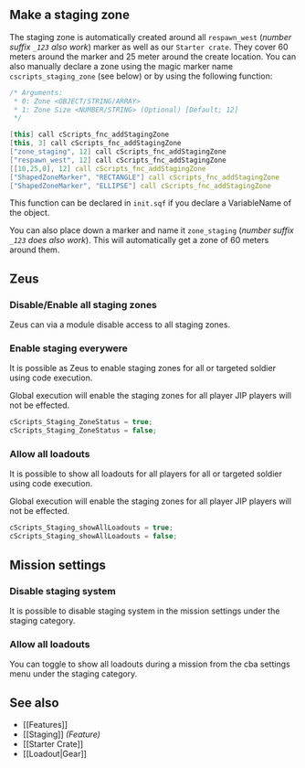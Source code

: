 ## Make a staging zone
The staging zone is automatically created around all `respawn_west` (_number suffix `_123` also work_) marker as well as our `Starter crate`. They cover 60 meters around the marker and 25 meter around the create location.
You can also manually declare a zone using the magic marker name `cscripts_staging_zone` (see below) or by using the following function:
```cpp
/* Arguments:
 * 0: Zone <OBJECT/STRING/ARRAY>
 * 1: Zone Size <NUMBER/STRING> (Optional) [Default; 12]
 */

[this] call cScripts_fnc_addStagingZone
[this, 3] call cScripts_fnc_addStagingZone
["zone_staging", 12] call cScripts_fnc_addStagingZone
["respawn_west", 12] call cScripts_fnc_addStagingZone
[[10,25,0], 12] call cScripts_fnc_addStagingZone
["ShapedZoneMarker", "RECTANGLE"] call cScripts_fnc_addStagingZone
["ShapedZoneMarker", "ELLIPSE"] call cScripts_fnc_addStagingZone
```
This function can be declared in `init.sqf` if you declare a VariableName of the object.

You can also place down a marker and name it `zone_staging` (_number suffix `_123` does also work_). This will automatically get a zone of 60 meters around them.

## Zeus
### Disable/Enable all staging zones
Zeus can via a module disable access to all staging zones.

### Enable staging everywere
It is possible as Zeus to enable staging zones for all or targeted soldier using code execution.

Global execution will enable the staging zones for all player JIP players will not be effected.

```hpp
cScripts_Staging_ZoneStatus = true;
cScripts_Staging_ZoneStatus = false;
```

### Allow all loadouts
It is possible to show all loadouts for all players for all or targeted soldier using code execution.

Global execution will enable the staging zones for all player JIP players will not be effected.
```cpp
cScripts_Staging_showAllLoadouts = true;
cScripts_Staging_showAllLoadouts = false;
```

## Mission settings
### Disable staging system
It is possible to disable staging system in the mission settings under the staging category.

### Allow all loadouts
You can toggle to show all loadouts during a mission from the cba settings menu under the staging category.

## See also
- [[Features]]
- [[Staging]] _(Feature)_
- [[Starter Crate]]
- [[Loadout|Gear]]
